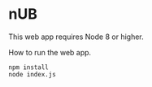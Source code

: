 # nUB

This web app requires Node 8 or higher.

How to run the web app.

```
npm install
node index.js
```
